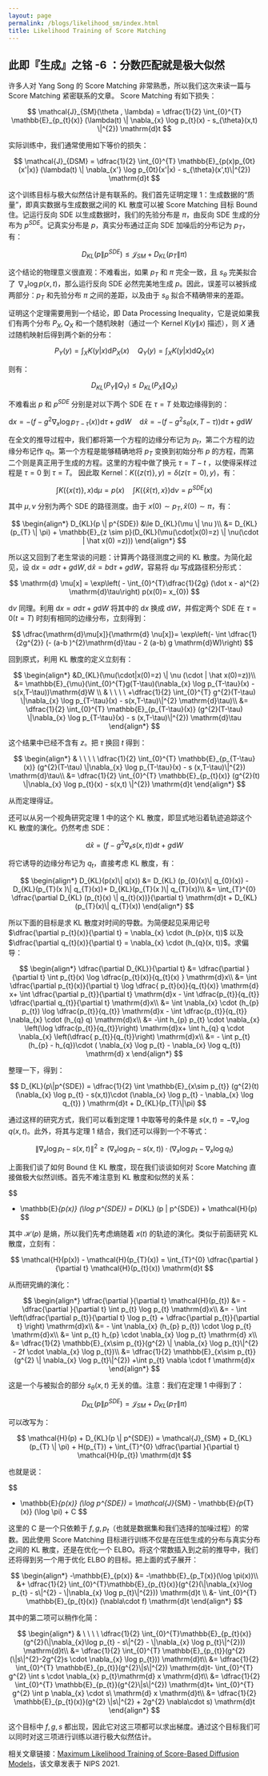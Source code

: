 ```yaml
---
layout: page
permalink: /blogs/likelihood_sm/index.html
title: Likelihood Training of Score Matching
---
```


## 此即『生成』之铭 -6 ：分数匹配就是极大似然


许多人对 Yang Song 的 Score Matching 非常熟悉，所以我们这次来读一篇与 Score Matching 紧密联系的文章。 Score Matching 有如下损失：

$$
\mathcal{J}_{SM}(\theta , \lambda) = \dfrac{1}{2} \int_{0}^{T} \mathbb{E}_{p_{t}(x)} (\lambda(t) \| \nabla_{x} \log p_{t}(x)  - s_{\theta}(x,t) \|^{2}) \mathrm{d}t
$$

实际训练中，我们通常使用如下等价的损失：

$$
\mathcal{J}_{DSM} = \dfrac{1}{2} \int_{0}^{T} \mathbb{E}_{p(x)p_{0t}(x'|x)} (\lambda(t) \| \nabla_{x'} \log  p_{0t}(x'|x)  - s_{\theta}(x',t)\|^{2}) \mathrm{d}t
$$

这个训练目标与极大似然估计是有联系的。我们首先证明定理 1：生成数据的“质量”，即真实数据与生成数据之间的 KL 散度可以被 Score Matching 目标 Bound 住。记运行反向 SDE 以生成数据时，我们的先验分布是 $\pi$，由反向 SDE 生成的分布为 $p^{SDE}$。记真实分布是 $p$，真实分布通过正向 SDE 加噪后的分布记为 $p_{T}$，有：

$$
D_{KL}(p \| p^{SDE}) \le  \mathcal{J}_{SM} + D_{KL}(p_{T} \| \pi)
$$

这个结论的物理意义很直观：不难看出，如果 $p_{T}$ 和 $\pi$ 完全一致，且 $s_{\theta}$ 完美拟合了 $\nabla_{x} \log p(x,t)$，那么运行反向 SDE 必然完美地生成 $p$。因此，误差可以被拆成两部分：$p_{T}$ 和先验分布 $\pi$ 之间的差距，以及由于 $s_{\theta}$ 拟合不精确带来的差距。


证明这个定理需要用到一个结论，即 Data Processing Inequality，它是说如果我们有两个分布 $P_{X},Q_{X}$ 和一个随机映射（通过一个 Kernel $K(y\|x)$ 描述），则 $X$ 通过随机映射后得到两个新的分布：

$$
P_{Y}(y) = \int_{X} K(y|x) \mathrm{d}P_{X}(x) \quad Q_{Y}(y) = \int_{X} K(y|x) \mathrm{d}Q_{X}(x)
$$

则有：

$$
D_{KL}(P_{Y} \| Q_{Y}) \le  D_{KL} (P_{X} \| Q_{X})
$$

不难看出 $p$ 和 $p^{SDE}$ 分别是对以下两个 SDE 在 $\tau=T$ 处取边缘得到的：

$$
\mathrm{d}x = -(f - g^{2} \nabla_{x} \log  p_{T-\tau}(x)) \mathrm{d}\tau + g \mathrm{d}W \quad  \mathrm{d}\hat x = - (f-g^{2} s_{\theta}(x,T-\tau)) \mathrm{d}\tau  +g \mathrm{d}W \quad  
$$

在全文的推导过程中，我们都将第一个方程的边缘分布记为 $p_{t}$，第二个方程的边缘分布记作 $q_{t}$。第一个方程是能够精确地将 $p_{T}$ 变换到初始分布 $p$ 的方程，而第二个则是真正用于生成的方程。这里的方程中做了换元 $\tau = T-t$ ，以使得采样过程是 $\tau=0$ 到 $\tau=T$。
因此取 Kernel：$K (\{z (\tau)\}, y) = \delta(z(\tau=0),y)$，有：

$$
\int K(\{x(\tau)\},x) \mathrm{d} \mu = p (x) \quad \int K(\{\hat x(\tau),x\}) \mathrm{d}\nu = p^{SDE}(x)
$$

其中 $\mu,\nu$ 分别为两个 SDE 的路径测度。由于 $x (0) \sim p_{T} ,\hat x (0) \sim \pi$，有：

$$
\begin{align*}
D_{KL}(p \| p^{SDE}) &\le D_{KL}(\mu \| \nu )\\
&= D_{KL}(p_{T} \| \pi) + \mathbb{E}_{z \sim p}(D_{KL}(\mu(\cdot|x(0)=z) \| \nu(\cdot  | \hat x(0) =z)))
\end{align*}
$$

所以这又回到了老生常谈的问题：计算两个路径测度之间的 KL 散度。为简化起见，设 $\mathrm{d}x = a \mathrm{d}\tau + g \mathrm{d}W, \mathrm{d} \hat x = b \mathrm{d}\tau + g \mathrm{d}W$，容易将 $\mathrm{d} \mu$ 写成路径积分形式：

$$
\mathrm{d} \mu[x]  = \exp\left( - \int_{0}^{T}\dfrac{1}{2g} (\dot x - a)^{2} \mathrm{d}\tau\right) p(x(0)= x_{0})
$$

$\mathrm{d}\nu$ 同理。利用 $\mathrm{d}x = a \mathrm{d} \tau +g \mathrm{d} W$ 将其中的 $\mathrm{d} x$ 换成 $\mathrm{d} W$，并假定两个 SDE 在 $\tau = 0(t=T)$ 时刻有相同的边缘分布，立刻得到：

$$
\dfrac{\mathrm{d}\mu[x]}{\mathrm{d} \nu[x]}= \exp\left(- \int \dfrac{1}{2g^{2}} (- (a-b )^{2}\mathrm{d}\tau - 2 (a-b) g \mathrm{d}W)\right)
$$

回到原式，利用 KL 散度的定义立刻有：

$$
\begin{align*}
&D_{KL}(\mu(\cdot|x(0)=z) \| \nu (\cdot | \hat x(0)=z))\\
&= \mathbb{E}_{\mu}(\int_{0}^{T}g(T-\tau)(\nabla_{x} \log p_{T-\tau}(x) - s(x,T-\tau))\mathrm{d}W \\
& \ \ \ \ +\dfrac{1}{2} \int_{0}^{T} g^{2}(T-\tau) \|\nabla_{x} \log p_{T-\tau}(x) - s(x,T-\tau)\|^{2} \mathrm{d}\tau)\\
&= \dfrac{1}{2} \int_{0}^{T} \mathbb{E}_{p_{T-\tau}(x)} (g^{2}(T-\tau) \|\nabla_{x} \log p_{T-\tau}(x) - s (x,T-\tau)\|^{2}) \mathrm{d}\tau 
\end{align*}
$$

这个结果中已经不含有 $z$。把 $\tau$ 换回 $t$ 得到：

$$
\begin{align*}
& \ \ \ \ \dfrac{1}{2} \int_{0}^{T} \mathbb{E}_{p_{T-\tau}(x)} (g^{2}(T-\tau) \|\nabla_{x} \log p_{T-\tau}(x) - s (x,T-\tau)\|^{2}) \mathrm{d}\tau\\
&=  \dfrac{1}{2} \int_{0}^{T} \mathbb{E}_{p_{t}(x)} (g^{2}(t) \|\nabla_{x} \log p_{t}(x) - s(x,t) \|^{2}) \mathrm{d}t
\end{align*}
$$

从而定理得证。

还可以从另一个视角研究定理 1 中的这个 KL 散度，即显式地沿着轨迹追踪这个 KL 散度的演化。仍然考虑 SDE：

$$
\mathrm{d} \hat x = ( f- g^{2} \nabla_{x} s(x,t)) \mathrm{d}t + g \mathrm{d}W 
$$

将它诱导的边缘分布记为 $q_{t}$，直接考虑 KL 散度，有：

$$
\begin{align*}
D_{KL}(p(x)\| q(x)) &= D_{KL} (p_{0}(x)\| q_{0}(x)) - D_{KL}(p_{T}(x )\| q_{T}(x))+ D_{KL}(p_{T}(x )\| q_{T}(x))\\
&= \int_{T}^{0} \dfrac{\partial D_{KL} (p_{t}(x) \| q_{t}(x))}{\partial t} \mathrm{d}t + D_{KL}(p_{T}(x)\| q_{T}(x))
\end{align*}
$$

所以下面的目标是求 KL 散度对时间的导数。为简便起见采用记号 $\dfrac{\partial p_{t}(x)}{\partial t} = \nabla_{x} \cdot (h_{p}(x, t))$ 以及 $\dfrac{\partial q_{t}(x)}{\partial t} = \nabla_{x} \cdot (h_{q}(x, t))$。求偏导：

$$
\begin{align*}
\dfrac{\partial D_{KL}}{\partial t} &=  \dfrac{\partial }{\partial t} \int p_{t}(x) \log  \dfrac{p_{t}(x)}{q_{t}(x) } \mathrm{d}x\\
&= \int \dfrac{\partial p_{t}(x)}{\partial t} \log \dfrac{ p_{t}(x)}{q_{t}(x)} \mathrm{d} x+ \int \dfrac{\partial p_{t}}{\partial t} \mathrm{d}x - \int \dfrac{p_{t}}{q_{t}} \dfrac{\partial q_{t}}{\partial t} \mathrm{d}x\\
&= \int \nabla_{x} \cdot (h_{p} p_{t}) \log  \dfrac{p_{t}}{q_{t}} \mathrm{d}x - \int \dfrac{p_{t}}{q_{t}} \nabla_{x} \cdot (h_{q} q) \mathrm{d}x\\
&= -\int h_{p} p_{t} \cdot \nabla_{x} \left(\log \dfrac{p_{t}}{q_{t}}\right) \mathrm{d}x+ \int h_{q} q  \cdot  \nabla_{x} \left(\dfrac{ p_{t}}{q_{t}}\right)  \mathrm{d}x\\
&= - \int p_{t} (h_{p} - h_{q})\cdot  ( \nabla_{x} \log  p_{t} - \nabla_{x} \log q_{t}) \mathrm{d} x
\end{align*}
$$

整理一下，得到：

$$
D_{KL}(p\|p^{SDE}) = \dfrac{1}{2} \int \mathbb{E}_{x\sim p_{t}} (g^{2}(t)(\nabla_{x} \log p_{t} - s(x,t))\cdot (\nabla_{x} \log p_{t} - \nabla_{x} \log q_{t}) ) \mathrm{d}t + D_{KL}(p_{T}\|\pi)
$$

通过这样的研究方式，我们可以看到定理 1 中取等号的条件是 $s (x, t) = - \nabla_{x} \log q(x,t)$。此外，将其与定理 1 结合，我们还可以得到一个不等式：

$$
\|\nabla_{x} \log p_{t} - s(x,t) \|^{2} \ge (\nabla_{x} \log p_{t} - s(x,t))\cdot (\nabla_{x} \log p_{t} - \nabla_{x} \log q_{t}) 
$$

上面我们谈了如何 Bound 住 KL 散度，现在我们谈谈如何对 Score Matching 直接做极大似然训练。首先不难注意到 KL 散度和似然的关系：

$$
- \mathbb{E}_{p(x)} (\log p^{SDE}) = D_{KL} (p \| p^{SDE}) + \mathcal{H}(p)
$$

其中 $\mathcal{H}(p)$ 是熵，所以我们先考虑熵随着 $x(t)$ 的轨迹的演化。类似于前面研究 KL 散度，立刻有：

$$
\mathcal{H}(p(x)) - \mathcal{H}(p_{T}(x)) = \int_{T}^{0} \dfrac{\partial }{\partial t} \mathcal{H}(p_{t}(x)) \mathrm{d}t
$$

从而研究熵的演化：

$$
\begin{align*}
\dfrac{\partial }{\partial t} \mathcal{H}(p_{t}) &= - \dfrac{\partial }{\partial t} \int p_{t} \log p_{t} \mathrm{d}x\\
&= - \int  \left(\dfrac{\partial p_{t}}{\partial t} \log p_{t} + \dfrac{\partial p_{t}}{\partial t} \right) \mathrm{d}x\\
&= - \int \nabla_{x} (h_{p} p_{t}) \cdot \log p_{t} \mathrm{d}x\\
&= \int p_{t} h_{p} \cdot \nabla_{x} \log p_{t} \mathrm{d} x\\
&= \dfrac{1}{2} \mathbb{E}_{x\sim p_{t}}(g^{2} \| \nabla_{x} \log p_{t}\|^{2} - 2f \cdot  \nabla_{x} \log p_{t})\\
&= \dfrac{1}{2} \mathbb{E}_{x\sim p_{t}}(g^{2} \| \nabla_{x} \log p_{t}\|^{2}) +\int p_{t} \nabla \cdot f \mathrm{d}x
\end{align*}
$$

这是一个与被拟合的部分 $s_{\theta}(x,t)$ 无关的值。注意：我们在定理 1 中得到了：

$$
D_{KL}(p \| p^{SDE}) = \mathcal{J}_{SM} + D_{KL} (p_{T} \| \pi)
$$

可以改写为：

$$
\mathcal{H}(p) + D_{KL}(p \| p^{SDE}) = \mathcal{J}_{SM} + D_{KL} (p_{T} \| \pi) + H(p_{T}) + \int_{T}^{0} \dfrac{\partial }{\partial t} \mathcal{H}(p_{t}) \mathrm{d}t
$$

也就是说：

$$
- \mathbb{E}_{p(x)} (\log p^{SDE}) = \mathcal{J}_{SM} - \mathbb{E}_{p_{T}(x)} (\log \pi) + C
$$

这里的 C 是一个只依赖于 $f,g,p_{t}$（也就是数据集和我们选择的加噪过程）的常数。因此使用 Score Matching 目标进行训练不仅是在压低生成的分布与真实分布之间的 KL 散度，还是在优化一个 ELBO。将这个常数插入到之前的推导中，我们还将得到另一个用于优化 ELBO 的目标。把上面的式子展开：

$$
\begin{align*}
-\mathbb{E}_{p(x)} &= -\mathbb{E}_{p_T(x)}(\log \pi(x))\\
&+ \dfrac{1}{2} \int_{0}^{T}\mathbb{E}_{p_{t}(x)}(g^{2}(\|\nabla_{x}\log p_{t} - s\|^{2} - \|\nabla_{x} \log p_{t}\|^{2})) \mathrm{d}t \\
&- \int_{0}^{T} \mathbb{E}_{p_{t}(x)} (\nabla\cdot f) \mathrm{d}t
\end{align*}
$$

其中的第二项可以稍作化简：

$$
\begin{align*}
& \ \ \ \ \dfrac{1}{2} \int_{0}^{T}\mathbb{E}_{p_{t}(x)}(g^{2}(\|\nabla_{x}\log p_{t} - s\|^{2} - \|\nabla_{x} \log p_{t}\|^{2})) \mathrm{d}t\\
&= \dfrac{1}{2} \int_{0}^{T} \mathbb{E}_{p_{t}}(g^{2}(\|s\|^{2}-2g^{2}s  \cdot \nabla_{x} \log p_{t})) \mathrm{d}t\\
&= \dfrac{1}{2} \int_{0}^{T} \mathbb{E}_{p_{t}}(g^{2}\|s\|^{2}) \mathrm{d}t- \int_{0}^{T} g^{2}  \int s \cdot \nabla_{x} p_{t}\mathrm{d}
x \mathrm{d}t\\
&= \dfrac{1}{2} \int_{0}^{T} \mathbb{E}_{p_{t}}(g^{2}\|s\|^{2}) \mathrm{d}t+ \int_{0}^{T} g^{2}  \int p \nabla_{x} \cdot s\ \mathrm{d}
x \mathrm{d}t\\
&= \dfrac{1}{2} \mathbb{E}_{p_{t}(x)}(g^{2} \|s\|^{2} + 2g^{2} \nabla\cdot s) \mathrm{d}t
\end{align*}
$$

这个目标中 $f,g,s$ 都出现，因此它对这三项都可以求出梯度。通过这个目标我们可以同时对这三项进行训练以进行极大似然估计。

相关文章链接：[Maximum Likelihood Training of Score-Based Diffusion Models](https://arxiv.org/abs/2101.09258)，该文章发表于 NIPS 2021.
